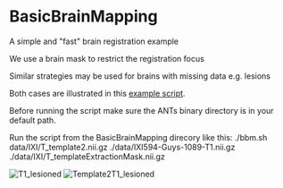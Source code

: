 BasicBrainMapping
=================

A simple and "fast" brain registration example

We use a brain mask to restrict the registration focus

Similar strategies may be used for brains with missing data e.g. lesions 

Both cases are illustrated in this [example script](https://github.com/stnava/BasicBrainMapping/blob/master/bbm.sh).

Before running the script make sure the ANTs binary directory is in your default path.

Run the script from the BasicBrainMapping direcory like this:
./bbm.sh data/IXI/T_template2.nii.gz ./data/IXI594-Guys-1089-T1.nii.gz ./data/IXI/T_templateExtractionMask.nii.gz


![T1_lesioned](https://raw.github.com/stnava/BasicBrainMapping/master/T1_lesioned.jpg?raw=true)
![Template2T1_lesioned](https://raw.github.com/stnava/BasicBrainMapping/master/Template2T1_lesioned.jpg?raw=true)
